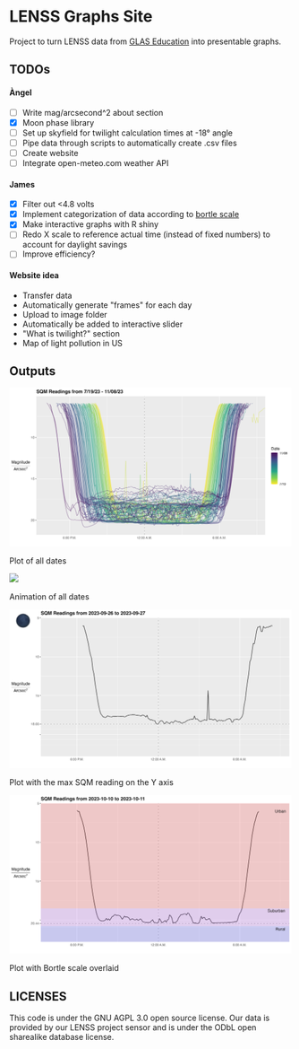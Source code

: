 <!-- SPDX-FileCopyrightText: 2024 GLAS Education <angel@glaseducation.org> -->
<!-- SPDX-License-Identifier: AGPL-3.0-only -->
# LENSS Graphs Site

Project to turn LENSS data from [GLAS Education](https://glaseducation.org)
into presentable graphs.

## TODOs

#### Àngel

- [ ] Write mag/arcsecond^2 about section
- [x] Moon phase library
- [ ] Set up skyfield for twilight calculation times at -18° angle
- [ ] Pipe data through scripts to automatically create .csv files
- [ ] Create website
- [ ] Integrate open-meteo.com weather API

#### James

- [x] Filter out <4.8 volts
- [x] Implement categorization of data according to [bortle scale](https://en.wikipedia.org/wiki/Bortle_scale)
- [x] Make interactive graphs with R shiny
- [ ] Redo X scale to reference actual time (instead of fixed numbers) to account for daylight savings
- [ ] Improve efficiency?

#### Website idea

- Transfer data
- Automatically generate "frames" for each day
- Upload to image folder
- Automatically be added to interactive slider
- "What is twilight?" section
- Map of light pollution in US

## Outputs

![](https://github.com/jamesspalding/LENSS/blob/main/Images/combinedPlot.png)

Plot of all dates

![](https://github.com/jamesspalding/LENSS/blob/main/Images/Animation.gif)

Animation of all dates

![](https://github.com/jamesspalding/LENSS/blob/main/Images/maxSQM2023-09-26.png)

Plot with the max SQM reading on the Y axis

![](https://github.com/jamesspalding/LENSS/blob/main/Images/plot_2023-10-10_mid_maxsqm_bortle.png)

Plot with Bortle scale overlaid

## LICENSES

This code is under the GNU AGPL 3.0 open source license. Our data is provided by
our LENSS project sensor and is under the ODbL open sharealike database license.
